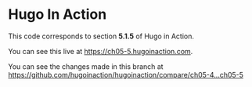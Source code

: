 Hugo In Action
===============

This code corresponds to section **5.1.5** of Hugo in Action.

You can see this live at https://ch05-5.hugoinaction.com.

You can see the changes made in this branch at https://github.com/hugoinaction/hugoinaction/compare/ch05-4...ch05-5

